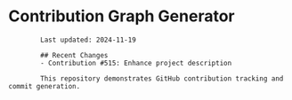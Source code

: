 # Contribution Graph Generator
            
            Last updated: 2024-11-19
            
            ## Recent Changes
            - Contribution #515: Enhance project description
            
            This repository demonstrates GitHub contribution tracking and commit generation.
        